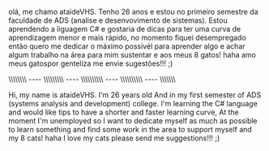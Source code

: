 olá, me chamo ataideVHS. Tenho 26 anos e estou no primeiro semestre da faculdade de ADS (analise e desenvovimento de sistemas). 
Estou aprendendo a liguagem C# e gostaria de dicas para ter uma curva de aprendizagem menor e mais rápido,
no momento fiquei desempregado então quero me dedicar o máximo possivél para aprender algo e achar algum 
trabalho na área para mim sustentar e aos meus 8 gatos! haha amo meus gatospor genteliza me envie sugestões!!! ;) 

\\\\\\\\\\\\\\\\ ---- \\\\\\\\\\\\\\\\\\ ---- \\\\\\\\\\\\\\\\\\\\ ---- \\\\\\\\\\\\\\\\\\\\ ---- \\\\\\\\\\\\\

Hi, my name is ataideVHS. I'm 26 years old 
And in my first semester of ADS (systems analysis and development) college. 
I'm learning the C# language and would like tips to have a shorter 
and faster learning curve, 
At the moment I'm unemployed so I want to dedicate myself as much as possible to learn something and 
find some work in the area to support myself and my 8 cats! haha I love my cats
please send me suggestions!!! ;)


<!---
ataideVHS/ataideVHS is a ✨ special ✨ repository because its `README.md` (this file) appears on your GitHub profile.
You can click the Preview link to take a look at your changes.
--->
